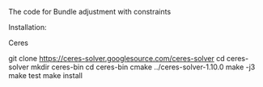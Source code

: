 The code for Bundle adjustment with constraints

Installation:

Ceres 

git clone https://ceres-solver.googlesource.com/ceres-solver
cd ceres-solver
mkdir ceres-bin
cd ceres-bin
cmake ../ceres-solver-1.10.0
make -j3
make test
make install




